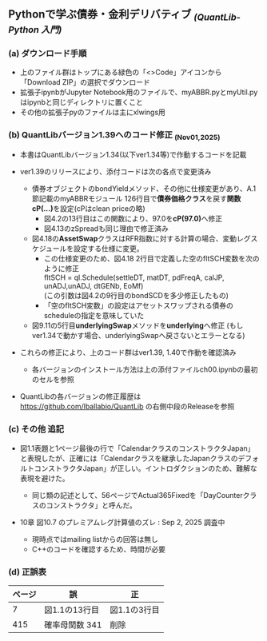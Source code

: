 ## Pythonで学ぶ債券・金利デリバティブ <sub>*(QuantLib-Python 入門)*</sub>

### (a) ダウンロード手順
- 上のファイル群はトップにある緑色の「<>Code」アイコンから「Download ZIP」の選択でダウンロード
- 拡張子ipynbがJupyter Notebook用のファイルで、myABBR.pyとmyUtil.pyはipynbと同じディレクトリに置くこと
- その他の拡張子pyのファイルは主にxlwings用

### (b) QuantLibバージョン1.39へのコード修正 <sub>(Nov01,2025)</sub>

- 本書はQuantLibバージョン1.34(以下ver1.34等)で作動するコードを記載
- ver1.39のリリースにより、添付コードは次の各点で変更済み

  - 債券オブジェクトのbondYieldメソッド、その他に仕様変更があり、A.1節記載のmyABBRモジュール 126行目で**債券価格クラス**を戻す<b>関数cP(...)</b>を設定(cPはclean priceの略)
    - 図4.2の13行目はこの関数により、97.0を<b>cP(97.0)</b>へ修正
    - 図4.13のzSpreadも同じ理由で修正済み
  - 図4.18の**AssetSwap**クラスはRFR指数に対する計算の場合、変動レグスケジュールを設定する仕様に変更。
    - この仕様変更のため、図4.18 2行目で定義した空のfltSCH変数を次のように修正  
      fltSCH = ql.Schedule(settleDT, matDT, pdFreqA, calJP, unADJ,unADJ, dtGENb, EoMf)  
      (この引数は図4.2の9行目のbondSCDを多少修正したもの)
    - 「空のfltSCH変数」の設定はアセットスワップされる債券のscheduleの指定を意味していた
  - 図9.11の5行目**underlyingSwap**メソッドを**underlying**へ修正 (もしver1.34で動かす場合、underlyingSwapへ戻さないとエラーとなる)
- これらの修正により、上のコード群はver1.39, 1.40で作動を確認済み
  - 各バージョンのインストール方法は上の添付ファイルch00.ipynbの最初のセルを参照
- QuantLibの各バージョンの修正履歴は https://github.com/lballabio/QuantLib の右側中段のReleaseを参照


### (c) その他 追記

- 図1.1表題と1ページ最後の行で「CalendarクラスのコンストラクタJapan」と表現したが、正確には「Calendarクラスを継承したJapanクラスのデフォルトコンストラクタJapan」が正しい。イントロダクションのため、難解な表現を避けた。
  - 同じ類の記述として、56ページでActual365Fixedを「DayCounterクラスのコンストラクタ」と呼んだ。

- 10章 図10.7 のプレミアムレグ計算値のズレ  : Sep 2, 2025 調査中
  - 現時点ではmailing listからの回答は無し
  - C++のコードを確認するため、時間が必要

### (d) 正誤表  


| ページ | 誤 | 正 |
|--------|----|----|
| 7 | 図1.1の13行目 | 図1.1の3行目 |
| 415 | 確率母関数 341 | 削除 |

